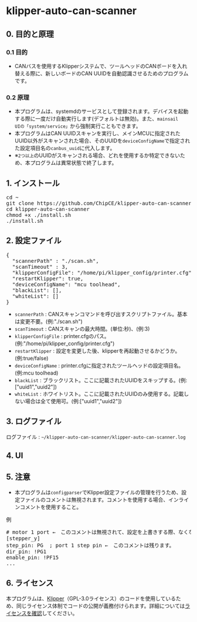 # klipper-auto-can-scanner

## 0. 目的と原理

### 0.1 目的

- CANバスを使用するKlipperシステムで、ツールヘッドのCANボードを入れ替える際に、新しいボードのCAN UUIDを自動認識させるためのプログラムです。

### 0.2 原理
- 本プログラムは、systemdのサービスとして登録されます。デバイスを起動する際に一度だけ自動実行します(デフォルトは無効)。また、<code>mainsail UIの「system/service」</code>から強制実行こともできます。
- 本プログラムはCAN UUIDスキャンを実行し、メインMCUに指定されたUUID以外がスキャンされた場合、そのUUIDを<code>deviceConfigName</code>で指定された設定項目名の<code>canbus_uuid</code>に代入します。
- ※<code>2つ以上</code>のUUIDがスキャンされる場合、どれを使用するか特定できないため、本プログラムは異常状態で終了します。

## 1. インストール
<pre>
cd ~
git clone https://github.com/ChipCE/klipper-auto-can-scanner
cd klipper-auto-can-scanner
chmod +x ./install.sh
./install.sh
</pre>

## 2. 設定ファイル
<pre>
{
  "scannerPath" : "./scan.sh",
  "scanTimeout" : 3,
  "klipperConfigFile": "/home/pi/klipper_config/printer.cfg",
  "restartKlipper": true,
  "deviceConfigName": "mcu toolhead",
  "blackList": [],
  "whiteList": []
}
</pre>

- <code>scannerPath</code> : CANスキャンコマンドを呼び出すスクリプトファイル。基本は変更不要。(例:"./scan.sh")
- <code>scanTimeout</code> : CANスキャンの最大時間。(単位:秒)、(例:3)
- <code>klipperConfigFile</code> : printer.cfgのパス。(例:"/home/pi/klipper_config/printer.cfg")
- <code>restartKlipper</code> : 設定を変更した後、klipperを再起動させるかどうか。(例:true/false)
- <code>deviceConfigName</code> : printer.cfgに指定されたツールヘッドの設定項目名。(例:mcu toolhead)
- <code>blackList</code> : ブラックリスト。ここに記載されたUUIDをスキップする。(例:["uuid1","uuid2"])
- <code>whiteList</code> : ホワイトリスト。ここに記載されたUUIDのみ使用する。記載しない場合は全て使用可。(例:["uuid1","uuid2"])

## 3. ログファイル

ログファイル : <code>~/klipper-auto-can-scanner/klipper-auto-can-scanner.log</code>

## 4. UI

## 5. 注意

- 本プログラムは<code>configparser</code>でKlipper設定ファイルの管理を行うため、設定ファイルのコメントは無視されます。コメントを使用する場合、インラインコメントを使用すること。

例
<pre>
# motor 1 port ←　このコメントは無視されて、設定を上書きする際、なくなります。
[stepper_y]
step_pin: PG  ; port 1 step pin ←　このコメントは残ります。
dir_pin: !PG1
enable_pin: !PF15
...
</pre>

## 6. ライセンス
本プログラムは、[Klipper](https://github.com/Klipper3d/klipper)（GPL-3.0ライセンス）のコードを使用しているため、同じライセンス体制でコードの公開が義務付けられます。詳細については[ライセンスを確認](./LICENSE)してください。